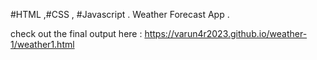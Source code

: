 #HTML ,#CSS , #Javascript .
Weather Forecast App .

check out the final output here : https://varun4r2023.github.io/weather-1/weather1.html
